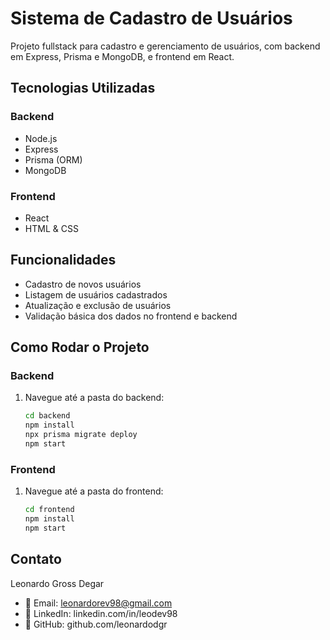 # Sistema de Cadastro de Usuários

Projeto fullstack para cadastro e gerenciamento de usuários, com backend em Express, Prisma e MongoDB, e frontend em React.

## Tecnologias Utilizadas

### Backend
- Node.js
- Express
- Prisma (ORM)
- MongoDB

### Frontend
- React
- HTML & CSS

## Funcionalidades

- Cadastro de novos usuários
- Listagem de usuários cadastrados
- Atualização e exclusão de usuários
- Validação básica dos dados no frontend e backend

## Como Rodar o Projeto

### Backend

1. Navegue até a pasta do backend:
   ```bash
   cd backend
   npm install
   npx prisma migrate deploy
   npm start
   ```

### Frontend

1. Navegue até a pasta do frontend:
   ```bash
   cd frontend
   npm install
   npm start

## Contato
Leonardo Gross Degar
- 📧 Email: leonardorev98@gmail.com
- 🔗 LinkedIn: linkedin.com/in/leodev98
- 🐙 GitHub: github.com/leonardodgr
